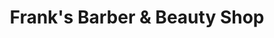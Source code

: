 ---
title: "Frank's Barber & Beauty Shop"
url: /seattle/franks-barber-and-beauty-shop/
shop: hairdresser
---